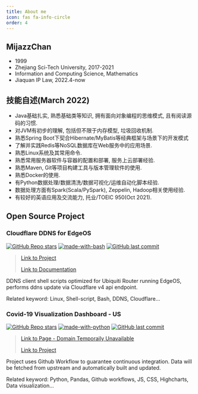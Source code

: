 ```yaml
---
title: About me
icon: fas fa-info-circle
order: 4
---
```


## MijazzChan

+ 1999
+ Zhejiang Sci-Tech University, 2017-2021
+ Information and Computing Science, Mathematics
+ Jiaquan IP Law, 2022.4-now

## 技能自述(March 2022)

+ Java基础扎实, 熟悉基础类等知识, 拥有面向对象编程的思维模式, 且有阅读源码的习惯.
+ 对JVM有初步的理解, 包括但不限于内存模型, 垃圾回收机制.
+ 熟悉Spring Boot下契合Hibernate/MyBatis等经典框架与场景下的开发模式
+ 了解并实践Redis等NoSQL数据库在Web服务中的应用场景.
+ 熟悉Linux系统及其常用命令.
+ 熟悉常用服务器软件与容器的配置和部署, 服务上云部署经验.
+ 熟悉Maven, Git等项目构建工具与版本管理软件的使用.
+ 熟悉Docker的使用.
+ 有Python数据处理/数据清洗/数据可视化/运维自动化脚本经验.
+ 数据处理方面有Spark(Scala/PySpark), Zeppelin, Hadoop相关使用经验.
+ 有较好的英语应用及交流能力, 托业/TOEIC 950(Oct 2021).

## Open Source Project

### Cloudflare DDNS for EdgeOS

<p><a href="https://github.com/MijazzChan/cloudflare-ddns-edgeos" title="" class="img-link" style="display: inline-block !important;"><img data-src="https://img.shields.io/github/stars/MijazzChan/cloudflare-ddns-edgeos?color=blue&label=stars&logo=github&style=flat-square" alt="GitHub Repo stars" src="https://img.shields.io/github/stars/MijazzChan/cloudflare-ddns-edgeos?color=blue&label=stars&logo=github&style=flat-square"></a> <a href="javascript:void(0)" title="" class="img-link" style="display: inline-block !important;"><img data-src="https://img.shields.io/badge/Made%20with-Bash-1f425f.svg?style=flat-square" alt="made-with-bash" src="https://img.shields.io/badge/Made%20with-Bash-1f425f.svg?style=flat-square"></a> <a href="https://github.com/MijazzChan/cloudflare-ddns-edgeos" title="" class="img-link" style="display: inline-block !important;"><img data-src="https://img.shields.io/github/last-commit/MijazzChan/cloudflare-ddns-edgeos?style=flat-square" alt="GitHub last commit" src="https://img.shields.io/github/last-commit/MijazzChan/cloudflare-ddns-edgeos?style=flat-square"></a></p>

> [Link to Project](https://github.com/MijazzChan/cloudflare-ddns-edgeos)
>
> [Link to Documentation](https://mijazzchan.github.io/posts/2022-03-02-documentation-for-cloudflare-ddns-edgeos.md)

DDNS client shell scripts optimized for Ubiquiti Router running EdgeOS, performs ddns update via Cloudflare v4 api endpoint.

Related keyword: Linux, Shell-script, Bash, DDNS, Cloudflare...

### Covid-19 Visualization Dashboard - US

<p><a href="https://github.com/MijazzChan/covid-19-visualization" title="" class="img-link" style="display: inline-block !important;"><img data-src="https://img.shields.io/github/stars/MijazzChan/covid-19-visualization?color=blue&label=stars&logo=github&style=flat-square" alt="GitHub Repo stars" src="https://img.shields.io/github/stars/MijazzChan/covid-19-visualization?color=blue&label=stars&logo=github&style=flat-square"></a> <a href="javascript:void(0)" title="" class="img-link" style="display: inline-block !important;"><img data-src="https://img.shields.io/badge/Made%20with-Python-1f425f.svg?style=flat-square" alt="made-with-python" src="https://img.shields.io/badge/Made%20with-Python-1f425f.svg?style=flat-square"></a> <a href="https://github.com/MijazzChan/covid-19-visualization" title="" class="img-link" style="display: inline-block !important;"><img data-src="https://img.shields.io/github/last-commit/MijazzChan/covid-19-visualization?style=flat-square" alt="GitHub last commit" src="https://img.shields.io/github/last-commit/MijazzChan/covid-19-visualization?style=flat-square"></a></p>

> [Link to Page - Domain Temporaily Unavailable](https://wear-a-mask.mijazz.icu/) 
>
> [Link to Project](https://github.com/MijazzChan/covid-19-visualization)

Project uses Github Workflow to guarantee continuous integration. Data will be fetched from upstream and automatically built and updated.

Related keyword: Python, Pandas, Github workflows, JS, CSS, Highcharts, Data visualization... 

